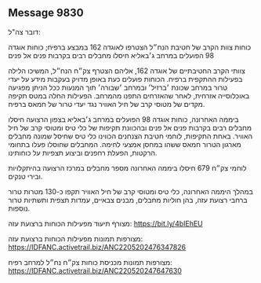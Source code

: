 ## Message 9830

דובר צה"ל:

כוחות צוות הקרב של חטיבת הנח״ל הצטרפו לאוגדה 162 במבצע ברפיח; כוחות אוגדה 98 הפועלים במרחב ג׳באליא חיסלו מחבלים רבים בקרבות פנים אל פנים 

צוותי הקרב החטיבתיים של אוגדה 162, אליהם הצטרף צק״ח הנח״ל, המשיכו הלילה בפעילות ההתקפית ברפיח. הכוחות פועלים כעת באופן מדויק בעקבות מידע על יעדי טרור במרחב שכונת ׳ברזיל׳ ובמרחב ׳שבורה׳ תוך המנעות ככל הניתן מפגיעה באוכלוסייה אזרחית, לאחר שהאזרחים התפנו מהמרחב. 
הפעילות החלה במטס תקיפה מקדים של מטוסי קרב של חיל האוויר נגד יעדי טרור של חמאס ברפיח.

ביממה האחרונה, כוחות אוגדה 98 הפועלים במרחב ג׳באליא בצפון הרצועה חיסלו מחבלים רבים בקרבות פנים אל פנים ובהכוונת תקיפות של כלי טיס ומטוסי קרב של חיל האוויר.
באחת התקיפות, לוחמי חטיבת הצנחנים הכווינו כלי טיס שחיסל שמונה מחבלים מארגון הטרור חמאס ששהו במחסן אמצעי לחימה. 
המחבלים שחוסלו פעלו בתחומי הרקטות, הפעלת רחפנים וביצוע תצפיות על כוחותינו.

לוחמי צק״ח 679 חיסלו ביממה האחרונה מספר מחבלים במרכז הרצועה בהיתקלויות ובירי טנקים. 

במהלך היממה האחרונה, כלי טיס ומטוסי קרב של חיל האוויר תקפו כ-130 מטרות טרור ברחבי רצועת עזה, בהן חוליות מחבלים, מבנים צבאיים, עמדות תצפית ותשתיות טרור נוספות.

מצורף תיעוד מפעילות הכוחות ברצועת עזה: https://bit.ly/4bIEhEU

מצורפות תמונות מפעילות הכוחות ברצועת עזה: https://IDFANC.activetrail.biz/ANC2205202476347826

מצורפות תמונות מכניסת כוחות צק״ח נח״ל למרחב רפיח: https://IDFANC.activetrail.biz/ANC220520247647630

